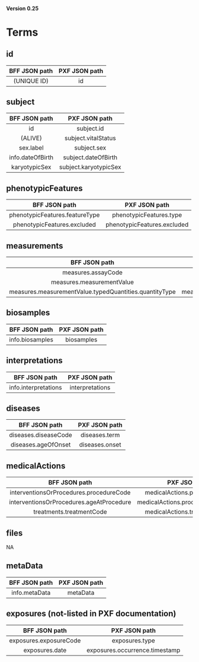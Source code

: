 #### Version 0.25

# Terms

## id
|  BFF JSON path                                              | PXF JSON path                                               |
|  :---:                                                      | :---:                                                       |
|  (UNIQUE ID)                                                | id                                                          |

## subject
|  BFF JSON path                                              | PXF JSON path                                               |
|  :---:                                                      | :---:                                                       |
|  id                                                         | subject.id                                                  |
|  (ALIVE)                                                    | subject.vitalStatus                                         |
|  sex.label                                                  | subject.sex                                                 |
|  info.dateOfBirth                                           | subject.dateOfBirth                                         |
|  karyotypicSex                                              | subject.karyotypicSex                                       |

## phenotypicFeatures
|  BFF JSON path                                              | PXF JSON path                                               |
|  :---:                                                      | :---:                                                       |
|  phenotypicFeatures.featureType                             | phenotypicFeatures.type                                     |
|  phenotypicFeatures.excluded                                | phenotypicFeatures.excluded                                 |


## measurements
|  BFF JSON path                                              | PXF JSON path                                               |
|  :---:                                                      | :---:                                                       |
|  measures.assayCode                                         | measurements.assay                                          |
|  measures.measurementValue                                  | measurements.value                                          |
|  measures.measurementValue.typedQuantities.quantityType     | measurements.complexValue.typedQuantities.type              |

## biosamples
|  BFF JSON path                                              | PXF JSON path                                               |
|  :---:                                                      | :---:                                                       |
|  info.biosamples                                            | biosamples                                                  |

## interpretations
|  BFF JSON path                                              | PXF JSON path                                               |
|  :---:                                                      | :---:                                                       |
|  info.interpretations                                       | interpretations                                             |

## diseases
|  BFF JSON path                                              | PXF JSON path                                               |
|  :---:                                                      | :---:                                                       |
|  diseases.diseaseCode                                       | diseases.term                                               |
|  diseases.ageOfOnset                                        | diseases.onset                                              |

## medicalActions
|  BFF JSON path                                              | PXF JSON path                                               |
|  :---:                                                      | :---:                                                       |
|  interventionsOrProcedures.procedureCode                    | medicalActions.procedure.code                               |
|  interventionsOrProcedures.ageAtProcedure                   | medicalActions.procedure.performed                          |
|  treatments.treatmentCode                                   | medicalActions.treatment.agent                              |

## files
NA

## metaData
|  BFF JSON path                                              | PXF JSON path                                               |
|  :---:                                                      | :---:                                                       |
|  info.metaData                                              | metaData                                                    |

## exposures (not-listed in PXF documentation)
|  BFF JSON path                                              | PXF JSON path                                               |
|  :---:                                                      | :---:                                                       |
|  exposures.exposureCode                                     | exposures.type                                              |
|  exposures.date                                             | exposures.occurrence.timestamp                              |
